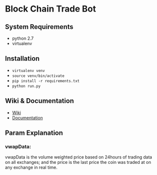 # Block Chain Trade Bot
## System Requirements
- python 2.7
- virtualenv

## Installation
- `virtualenv venv`
- `source venv/bin/activate`
- `pip install -r requirements.txt`
- `python run.py`

## Wiki & Documentation
- [Wiki](https://github.com/cyanideio/coinbot/wiki/Wiki-Landing)
- [Documentation](https://github.com/cyanideio/coinbot/wiki/Documentation-Landing)

## Param Explanation
### vwapData:
  vwapData is the volume weighted price based on 24hours of trading data on all exchanges; and the price is the last price the coin was traded at on any exchange in real time.

